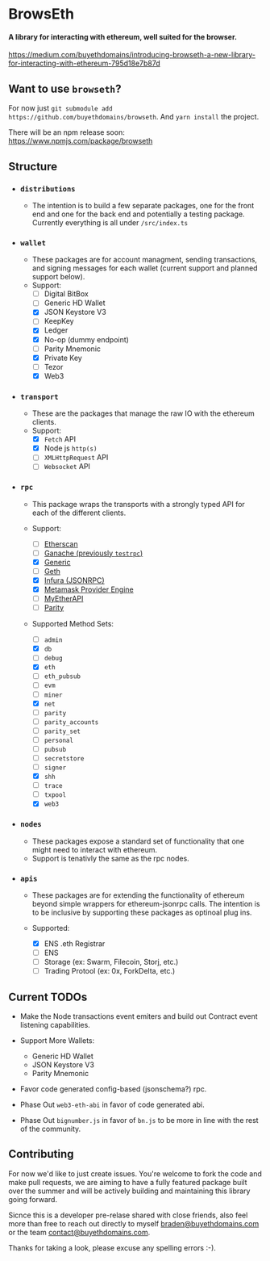 # BrowsEth

#### A library for interacting with ethereum, well suited for the browser.
https://medium.com/buyethdomains/introducing-browseth-a-new-library-for-interacting-with-ethereum-795d18e7b87d

## Want to use `browseth`?

For now just `git submodule add https://github.com/buyethdomains/browseth`. And
`yarn install` the project.

There will be an npm release soon:  
https://www.npmjs.com/package/browseth

## Structure

* ### `distributions`

  * The intention is to build a few separate packages, one for the front end and
    one for the back end and potentially a testing package. Currently everything
    is all under `/src/index.ts`

* ### `wallet`

  * These packages are for account managment, sending transactions, and signing
    messages for each wallet (current support and planned support below).
  * Support:
    * [ ] Digital BitBox
    * [ ] Generic HD Wallet
    * [x] JSON Keystore V3
    * [ ] KeepKey
    * [x] Ledger
    * [x] No-op (dummy endpoint)
    * [ ] Parity Mnemonic
    * [x] Private Key
    * [ ] Tezor
    * [x] Web3

* ### `transport`

  * These are the packages that manage the raw IO with the ethereum clients.
  * Support:
    * [x] `Fetch` API
    * [x] Node js `http(s)`
    * [ ] `XMLHttpRequest` API
    * [ ] `Websocket` API

* ### `rpc`

  * This package wraps the transports with a strongly typed API for each of the
    different clients.

  * Support:

    * [ ] [Etherscan](https://etherscan.io/apis)
    * [ ] [Ganache (previously `testrpc`)](https://github.com/trufflesuite/ganache)
    * [x] [Generic](https://github.com/ethereum/wiki/wiki/JSON-RPC)
    * [ ] [Geth](https://github.com/ethereum/go-ethereum/wiki/Management-APIs)
    * [x] [Infura (JSONRPC)](https://infura.io)
    * [x] [Metamask Provider Engine](https://github.com/MetaMask/provider-engine)
    * [ ] [MyEtherAPI](https://www.myetherapi.com)
    * [ ] [Parity](https://wiki.parity.io/JSONRPC)

  * Supported Method Sets:
    * [ ] `admin`
    * [x] `db`
    * [ ] `debug`
    * [x] `eth`
    * [ ] `eth_pubsub`
    * [ ] `evm`
    * [ ] `miner`
    * [x] `net`
    * [ ] `parity`
    * [ ] `parity_accounts`
    * [ ] `parity_set`
    * [ ] `personal`
    * [ ] `pubsub`
    * [ ] `secretstore`
    * [ ] `signer`
    * [x] `shh`
    * [ ] `trace`
    * [ ] `txpool`
    * [x] `web3`

* ### `nodes`

  * These packages expose a standard set of functionality that one might need to
    interact with ethereum.
  * Support is tenativly the same as the rpc nodes.

- ### `apis`

  * These packages are for extending the functionality of ethereum beyond simple
    wrappers for ethereum-jsonrpc calls. The intention is to be inclusive by
    supporting these packages as optinoal plug ins.

  * Supported:
    * [x] ENS .eth Registrar
    * [ ] ENS
    * [ ] Storage (ex: Swarm, Filecoin, Storj, etc.)
    * [ ] Trading Protool (ex: 0x, ForkDelta, etc.)

## Current TODOs

* Make the Node transactions event emiters and build out Contract event
  listening capabilities.
* Support More Wallets:

  * Generic HD Wallet
  * JSON Keystore V3
  * Parity Mnemonic

* Favor code generated config-based (jsonschema?) rpc.
* Phase Out `web3-eth-abi` in favor of code generated abi.
* Phase Out `bignumber.js` in favor of `bn.js` to be more in line with the rest
  of the community.

## Contributing

For now we'd like to just create issues. You're welcome to fork the code and
make pull requests, we are aiming to have a fully featured package built over
the summer and will be actively building and maintaining this library going
forward.

Sicnce this is a developer pre-relase shared with close friends, also feel more
than free to reach out directly to myself braden@buyethdomains.com or the team
contact@buyethdomains.com.

Thanks for taking a look, please excuse any spelling errors :-).
